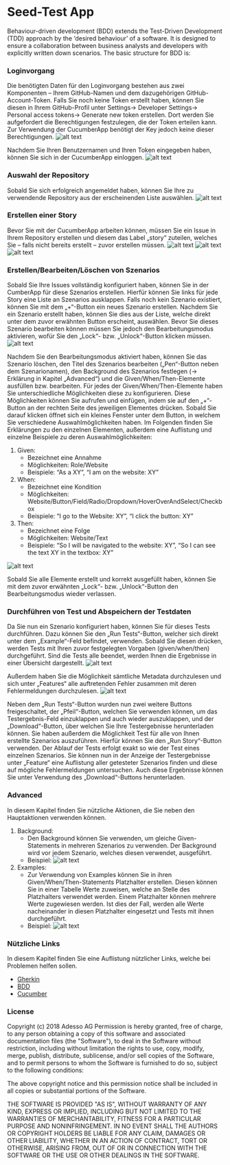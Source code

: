 # Seed-Test App
Behaviour-driven development (BDD) extends the Test-Driven Development (TDD) approach by the ‘desired behaviour’ of a software. It is designed to ensure a collaboration between business analysts and developers with explicitly written down scenarios. The basic structure for BDD is:

### Loginvorgang
Die benötigten Daten für den Loginvorgang bestehen aus zwei Komponenten – Ihrem GitHub-Namen und dem dazugehörigen GitHub-Account-Token. 
Falls Sie noch keine Token erstellt haben, können Sie diesen in Ihrem GitHub-Profil unter Settings-> Developer Settings-> Personal access tokens-> Generate new token erstellen. Dort werden Sie aufgefordert die Berechtigungen festzulegen, die der Token erteilen kann. Zur Verwendung der CucumberApp benötigt der Key jedoch keine dieser Berechtigungen. 
![alt text](https://github.com/adessoCucumber/Cucumber/blob/master/docs/img1.png "Personal access token")

Nachdem Sie Ihren Benutzernamen und Ihren Token eingegeben haben, können Sie sich in der CucumberApp einloggen.
![alt text](https://github.com/adessoCucumber/Cucumber/blob/master/docs/img2.png "Login")

### Auswahl der Repository
Sobald Sie sich erfolgreich angemeldet haben, können Sie Ihre zu verwendende Repository aus der erscheinenden Liste auswählen.
![alt text](https://github.com/adessoCucumber/Cucumber/blob/master/docs/img3.png "Login Repository")

### Erstellen einer Story
Bevor Sie mit der CucumberApp arbeiten können, müssen Sie ein Issue in Ihrem Repository erstellen und diesem das Label „story“ zuteilen, welches Sie – falls nicht bereits erstellt – zuvor erstellen müssen.
![alt text](https://github.com/adessoCucumber/Cucumber/blob/master/docs/img4.png "Github issue")
![alt text](https://github.com/adessoCucumber/Cucumber/blob/master/docs/img5.png "Github label")
![alt text](https://github.com/adessoCucumber/Cucumber/blob/master/docs/img6.png "Github issue label")
 
### Erstellen/Bearbeiten/Löschen von Szenarios
Sobald Sie Ihre Issues vollständig konfiguriert haben, können Sie in der CumberApp für diese Szenarios erstellen. Hierfür können Sie links für jede Story eine Liste an Szenarios ausklappen. Falls noch kein Szenario existiert, können Sie mit dem „+“-Button ein neues Szenario erstellen. Nachdem Sie ein Szenario erstellt haben, können Sie dies aus der Liste, welche direkt unter dem zuvor erwähnten Button erscheint, auswählen. Bevor Sie dieses Szenario bearbeiten können müssen Sie jedoch den Bearbeitungsmodus aktivieren, wofür Sie den „Lock“- bzw. „Unlock“-Button klicken müssen.
![alt text](https://github.com/adessoCucumber/Cucumber/blob/master/docs/img7.png "Unlock Scenario")

Nachdem Sie den Bearbeitungsmodus aktiviert haben, können Sie das Szenario löschen, den Titel des Szenarios bearbeiten („Pen“-Button neben dem Szenarionamen), den Background des Szenarios festlegen (-> Erklärung in Kapitel „Advanced“) und die Given/When/Then-Elemente ausfüllen bzw. bearbeiten. Für jedes der Given/When/Then-Elemente haben Sie unterschiedliche Möglichkeiten diese zu konfigurieren.  Diese Möglichkeiten können Sie aufrufen und einfügen, indem sie auf den „+“-Button an der rechten Seite des jeweiligen Elementes drücken. Sobald Sie darauf klicken öffnet sich ein kleines Fenster unter dem Button, in welchem Sie verschiedene Auswahlmöglichkeiten haben.
Im Folgenden finden Sie Erklärungen zu den einzelnen Elementen, außerdem eine Auflistung und einzelne Beispiele zu deren Auswahlmöglichkeiten:

1.	Given:
    *	Bezeichnet eine Annahme
    *	Möglichkeiten: Role/Website
    *	Beispiele: “As a XY”, “I am on the website: XY”
2.	When:
    *	Bezeichnet eine Kondition
    *	Möglichkeiten: Website/Button/Field/Radio/Dropdown/HoverOverAndSelect/Checkbox
    *	Beispiele: “I go to the Website: XY”, “I click the button: XY”
3.	Then:
    *	Bezeichnet eine Folge
    *	Möglichkeiten: Website/Text
    *	Beispiele: “So I will be navigated to the website: XY”, “So I can see the text XY in the textbox: XY”

![alt text](https://github.com/adessoCucumber/Cucumber/blob/master/docs/img8.png "Edit scenario")

Sobald Sie alle Elemente erstellt und korrekt ausgefüllt haben, können Sie mit dem zuvor erwähnten „Lock“- bzw. „Unlock“-Button den Bearbeitungsmodus wieder verlassen.

### Durchführen von Test und Abspeichern der Testdaten
Da Sie nun ein Szenario konfiguriert haben, können Sie für dieses Tests durchführen. Dazu können Sie den „Run Tests“-Button, welcher sich direkt unter dem „Example“-Feld befindet, verwenden. Sobald Sie diesen drücken, werden Tests mit Ihren zuvor festgelegten Vorgaben (given/when/then) durchgeführt. Sind die Tests alle beendet, werden Ihnen die Ergebnisse in einer Übersicht dargestellt.
![alt text](https://github.com/adessoCucumber/Cucumber/blob/master/docs/img9.png "Test report")

Außerdem haben Sie die Möglichkeit sämtliche Metadata durchzulesen und sich unter „Features“ alle auftretenden Fehler zusammen mit deren Fehlermeldungen durchzulesen. 
![alt text](https://github.com/adessoCucumber/Cucumber/blob/master/docs/img10.png "test report details")

Neben dem „Run Tests“-Button wurden nun zwei weitere Buttons freigeschaltet, der „Pfeil“-Button, welchen Sie verwenden können, um das Testergebnis-Feld einzuklappen und auch wieder auszuklappen, und der „Download“-Button, über welchen Sie Ihre Testergebnisse herunterladen können.
Sie haben außerdem die Möglichkeit Test für alle von Ihnen erstellte Szenarios auszuführen. Hierfür können Sie den „Run Story“-Button verwenden. Der Ablauf der Tests erfolgt exakt so wie der Test eines einzelnen Szenarios. Sie können nun in der Anzeige der Testergebnisse unter „Feature“ eine Auflistung aller getesteter Szenarios finden und diese auf mögliche Fehlermeldungen untersuchen. Auch diese Ergebnisse können Sie unter Verwendung des „Download“-Buttons herunterladen.

### Advanced
In diesem Kapitel finden Sie nützliche Aktionen, die Sie neben den Hauptaktionen verwenden können.
1.	Background:
    *	Den Background können Sie verwenden, um gleiche Given-Statements in mehreren Szenarios zu verwenden. Der Background wird vor jedem Szenario, welches diesen verwendet, ausgeführt.
    *	Beispiel:
    ![alt text](https://github.com/adessoCucumber/Cucumber/blob/master/docs/img11.png "Background")
2.	Examples:
    *	Zur Verwendung von Examples können Sie in ihren Given/When/Then-Statements Platzhalter erstellen. Diesen können Sie in einer Tabelle Werte zuweisen, welche an Stelle des Platzhalters verwendet werden. Einem Platzhalter können mehrere Werte zugewiesen werden. Ist dies der Fall, werden alle Werte nacheinander in diesen Platzhalter eingesetzt und Tests mit ihnen durchgeführt.
    *	Beispiel: 
    ![alt text](https://github.com/adessoCucumber/Cucumber/blob/master/docs/img12.png "Examples")

### Nützliche Links
In diesem Kapitel finden Sie eine Auflistung nützlicher Links, welche bei Problemen helfen sollen.
* [Gherkin](https://cucumber.io/docs/gherkin/reference/)
* [BDD](https://cucumber.io/docs/bdd/)
* [Cucumber](https://cucumber.io/docs/cucumber/)


### License

Copyright (c) 2018 Adesso AG Permission is hereby granted, free of charge, to any person obtaining a copy of this software and associated documentation files (the "Software"), to deal in the Software without restriction, including without limitation the rights to use, copy, modify, merge, publish, distribute, sublicense, and/or sell copies of the Software, and to permit persons to whom the Software is furnished to do so, subject to the following conditions:

The above copyright notice and this permission notice shall be included in all copies or substantial portions of the Software.

THE SOFTWARE IS PROVIDED "AS IS", WITHOUT WARRANTY OF ANY KIND, EXPRESS OR IMPLIED, INCLUDING BUT NOT LIMITED TO THE WARRANTIES OF MERCHANTABILITY, FITNESS FOR A PARTICULAR PURPOSE AND NONINFRINGEMENT. IN NO EVENT SHALL THE AUTHORS OR COPYRIGHT HOLDERS BE LIABLE FOR ANY CLAIM, DAMAGES OR OTHER LIABILITY, WHETHER IN AN ACTION OF CONTRACT, TORT OR OTHERWISE, ARISING FROM, OUT OF OR IN CONNECTION WITH THE SOFTWARE OR THE USE OR OTHER DEALINGS IN THE SOFTWARE.
